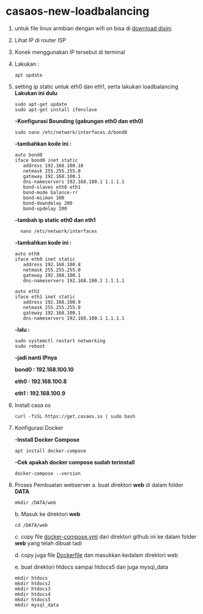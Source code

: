 # casaos-new-loadbalancing

1. untuk file linux armbian dengan wifi on bisa di [download disini](https://www.mediafire.com/file/2ywqxi302gzrp2i/Armbian_21.08.1_Amlogic-GXL_bullseye_current_5.10.60.img.xz/file)
2. Lihat IP di router ISP
3. Konek menggunakan IP tersebut di terminal
4. Lakukan :

       apt update
6. setting ip static untuk eth0 dan eth1, serta lakukan loadbalancing
   __Lakukan ini dulu__

       sudo apt-get update
       sudo apt-get install ifenslave


   __-Konfigurasi Bounding (gabungan eth0 dan eth0)__
   
       sudo nano /etc/network/interfaces.d/bond0
   
     __-tambahkan kode ini :__

       auto bond0
       iface bond0 inet static
          address 192.168.100.10
          netmask 255.255.255.0
          gateway 192.168.100.1
          dns-nameservers 192.168.100.1 1.1.1.1
          bond-slaves eth0 eth1
          bond-mode balance-rr
          bond-miimon 100
          bond-downdelay 200
          bond-updelay 200


     __-tambah ip static eth0 dan eth1__

         nano /etc/network/interfaces
   
     __-tambahkan kode ini :__
   
       auto eth0
       iface eth0 inet static
          address 192.168.100.8
          netmask 255.255.255.0
          gateway 192.168.100.1
          dns-nameservers 192.168.100.1 1.1.1.1
   
       auto eth1
       iface eth1 inet static
          address 192.168.100.9
          netmask 255.255.255.0
          gateway 192.168.100.1
          dns-nameservers 192.168.100.1 1.1.1.1
   
      __-lalu :__

       sudo systemctl restart networking
       sudo reboot

     __-jadi nanti IPnya__

   **bond0 : 192.168.100.10**
   
   **eth0 : 192.168.100.8**
   
   **eth1 : 192.168.100.9**


8. Install casa os
   
       curl -fsSL https://get.casaos.io | sudo bash
9. Konfigurasi Docker
   
   **-Install Docker Compose**

       apt install docker-compose
   **-Cek apakah docker compose sudah terinstall**

       docker-compose --version
10. Proses Pembuatan webserver
    a. buat direktori **web** di dalam folder **DATA**

        mkdir /DATA/web
    b. Masuk ke direktori **web**

        cd /DATA/web
    c. copy file [docker-compose.yml](https://github.com/destiowahyu/casaos-new-loadbalancing/blob/main/docker-compose.yml) dari direktori github ini ke dalam folder **web** yang telah dibuat tadi

    d. copy juga file [Dockerfile](https://github.com/destiowahyu/casaos-new-loadbalancing/blob/main/Dockerfile) dan masukkan kedalam direktori web

    e. buat direktori htdocs sampai htdocs5 dan juga mysql_data

        mkdir htdocs
        mkdir htdocs2
        mkdir htdocs3
        mkdir htdocs4
        mkdir htdocs5
        mkdir mysql_data
    


   


   
